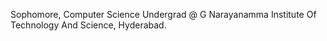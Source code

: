 Sophomore, Computer Science Undergrad @ G Narayanamma Institute Of Technology And Science, Hyderabad.
